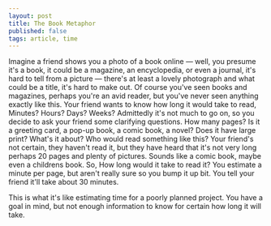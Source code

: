 ```yaml
---
layout: post
title: The Book Metaphor
published: false
tags: article, time
---
```


Imagine a friend shows you a photo of a book online &mdash; well, you presume
it's a book, it could be a magazine, an encyclopedia, or even a journal, it's
hard to tell from a picture &mdash; there's at least a lovely photograph and
what could be a title, it's hard to make out. Of course you've seen books and
magazines, perhaps you're an avid reader, but you've never seen anything
exactly like this. Your friend wants to know how long it would take to read,
Minutes? Hours? Days? Weeks? Admittedly it's not much to go on, so you decide
to ask your friend some clarifying questions. How many pages? Is it a greeting
card, a pop-up book, a comic book, a novel? Does it have large print? What's
it about? Who would read something like this? Your friend's not certain, they
haven't read it, but they have heard that it's not very long perhaps 20 pages
and plenty of pictures. Sounds like a comic book, maybe even a childrens book.
So, How long would it take to read it? You estimate a minute per page, but
aren't really sure so you bump it up bit. You tell your friend it'll take about
30 minutes.

This is what it's like estimating time for a poorly planned project. You have a
goal in mind, but not enough information to know for certain how long it will
take.

